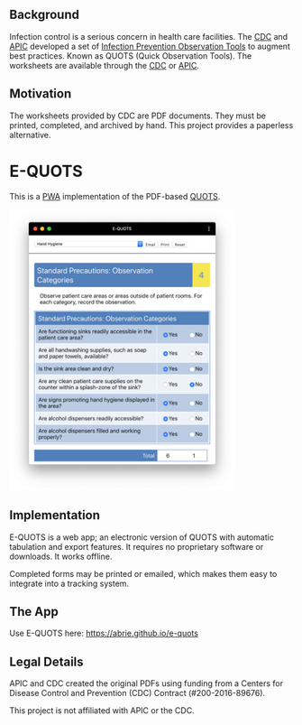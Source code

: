 ## Background

Infection control is a serious concern in health care facilities. The [CDC](https://cdc.gov) and [APIC](http://https://www.apic.org) developed a set of [Infection Prevention Observation Tools](https://www.cdc.gov/infectioncontrol/tools/quots.html) to augment best practices. Known as QUOTS (Quick Observation Tools). The worksheets are available through the [CDC](https://www.cdc.gov/infectioncontrol/tools/quots.html) or [APIC](https://ipcobservationtools.site.apic.org/observation-tools-library/).

## Motivation

The worksheets provided by CDC are PDF documents. They must be printed, completed, and archived by hand. This project provides a paperless alternative.

# E-QUOTS

This is a [PWA](https://developer.mozilla.org/en-US/docs/Web/Progressive_web_apps) implementation of the PDF-based [QUOTS](https://www.cdc.gov/infectioncontrol/tools/quots.html).

<img src="pwa-screenshot.png" width="400">

## Implementation

E-QUOTS is a web app; an electronic version of QUOTS with automatic tabulation and export features. It requires no proprietary software or downloads. It works offline.

Completed forms may be printed or emailed, which makes them easy to integrate into a tracking system.

## The App

Use E-QUOTS here: https://abrie.github.io/e-quots

## Legal Details

APIC and CDC created the original PDFs using funding from a Centers for Disease Control and Prevention (CDC) Contract (#200-2016-89676).

This project is not affiliated with APIC or the CDC.
